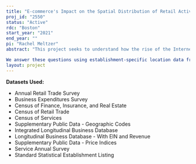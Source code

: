 ```yaml
---
title: "E-commerce's Impact on the Spatial Distribution of Retail Activity and Land Use"
proj_id: "2550"
status: "Active"
rdc: "Boston"
start_year: "2021"
end_year: ""
pi: "Rachel Meltzer"
abstract: "This project seeks to understand how the rise of the Internet and e-commerce changes the physical location and clustering of the establishments in which in-person consumer purchases take place.  We are interested in establishments in the "customer-facing" sector, by which we mean both traditional in-person retail, as well as in-person food and in-person personal services. The once-in-a-generation technological change brought by the Internet fundamentally alters the frictions consumers face in searching for goods. Specifically, we seek to answer three main research questions: (1) Since consumption search and matching costs, rather than firm input costs, play a more prominent role in location for customer-facing firms, how do patterns of customer-facing agglomeration differ from those for manufacturing?; (2) Has the rise of the Internet caused a change in the spatial pattern of customer-facing agglomeration and establishment co-location, especially in urban settings?; and (3) Has the rise of the Internet changed the fundamental building blocks of cities - land use and property value?  

We answer these questions using establishment-specific location data from the Census Bureau, combined with administrative property data and proprietary CoStar lease level data for the two largest metropolitan areas in the United States: New York and Los Angeles. The bedrock of this analysis is the Census restricted establishment data (LBD/ILBD), which allow us to understand patterns of establishment location over a longer period and at greater geographic specificity than any work to date.  Supplementary restricted Census data, such as the CRT, CSR, CFI, BES, and SAS, provide important details on the industrial, economic and organizational features of establishments, which can mediate and help to explain the hypothesized changes in the spatial organization of those customer-facing establishments."
layout: project
---
```


**Datasets Used:**

  - Annual Retail Trade Survey 
  - Business Expenditures Survey 
  - Census of Finance, Insurance, and Real Estate 
  - Census of Retail Trade 
  - Census of Services 
  - Supplementary Public Data - Geographic Codes 
  - Integrated Longitudinal Business Database 
  - Longitudinal Business Database - With EIN and Revenue 
  - Supplementary Public Data - Price Indices 
  - Service Annual Survey 
  - Standard Statistical Establishment Listing 

